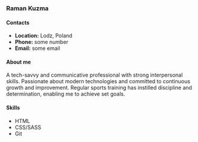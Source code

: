 ### Raman Kuzma   
#### Contacts
- __Location:__ Lodz, Poland
- __Phone:__ some number
- __Email:__ some email

#### About me
A tech-savvy and communicative professional with strong interpersonal skills. Passionate about modern technologies and committed to continuous growth and improvement. Regular sports training has instilled discipline and determination, enabling me to achieve set goals.
#### Skills
- HTML
- CSS/SASS
- Git

